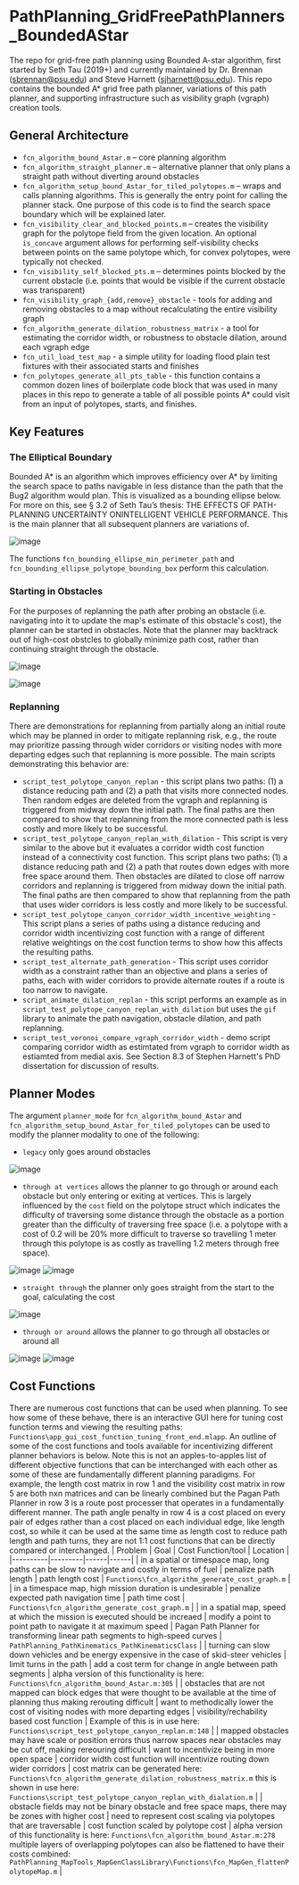 # PathPlanning_GridFreePathPlanners_BoundedAStar
The repo for grid-free path planning using Bounded A-star algorithm, first started by Seth Tau (2019+) and currently maintained by Dr. Brennan (sbrennan@psu.edu) and Steve Harnett (sjharnett@psu.edu).  This repo contains the bounded A* grid free path planner, variations of this path planner, and supporting infrastructure such as visibility graph (vgraph) creation tools.


## General Architecture

- `fcn_algorithm_bound_Astar.m` – core planning algorithm
- `fcn_algorithm_straight_planner.m` – alternative planner that only plans a straight path without diverting around obstacles
- `fcn_algorithm_setup_bound_Astar_for_tiled_polytopes.m` – wraps and calls planning algorithms.  This is generally the entry point for calling the planner stack.  One purpose of this code is to find the search space boundary which will be explained later.
- `fcn_visibility_clear_and_blocked_points.m` – creates the visibility graph for the polytope field from the given location.  An optional `is_concave` argument  allows for performing self-visibility checks between points on the same polytope which, for convex polytopes, were typically not checked.
- `fcn_visibility_self_blocked_pts.m` – determines points blocked by the current obstacle (i.e. points that would be visible if the current obstacle was transparent)
- `fcn_visibility_graph_{add,remove}_obstacle` - tools for adding and removing obstacles to a map without recalculating the entire visibility graph
- `fcn_algorithm_generate_dilation_robustness_matrix` - a tool for estimating the corridor width, or robustness to obstacle dilation, around each vgraph edge
- `fcn_util_load_test_map` - a simple utility for loading flood plain test fixtures with their associated starts and finishes
- `fcn_polytopes_generate_all_pts_table` - this function contains a common dozen lines of boilerplate code block that was used in many places in this repo to generate a table of all possible points A* could visit from an input of polytopes, starts, and finishes.


## Key Features
### The Elliptical Boundary
Bounded A* is an algorithm which improves efficiency over A* by limiting the search space to paths navigable in less distance than the path that the Bug2 algorithm would plan.  This is visualized as a bounding ellipse below. For more on this, see § 3.2 of Seth Tau’s thesis: THE EFFECTS OF PATH-PLANNING UNCERTAINTY ONINTELLIGENT VEHICLE PERFORMANCE. This is the main planner that all subsequent planners are variations of.


![image](https://user-images.githubusercontent.com/67085752/200880560-4a5fa92d-a4f5-484c-951a-f77c3dec27f9.png)


The functions `fcn_bounding_ellipse_min_perimeter_path` and `fcn_bounding_ellipse_polytope_bounding_box` perform this calculation.



### Starting in Obstacles
For the purposes of replanning the path after probing an obstacle (i.e. navigating into it to update the map's estimate of this obstacle's cost), the planner can be started in obstacles.  Note that the planner may backtrack out of high-cost obstcles to globally minimize path cost, rather than continuing straight through the obstacle.


![image](https://user-images.githubusercontent.com/67085752/200881599-922f0d10-b0fe-4d7f-84d1-e5e6a03c8197.png)


![image](https://user-images.githubusercontent.com/67085752/200881638-3bcec94f-3e0a-45c1-9543-50afc77c5c3d.png)

### Replanning

There are demonstrations for replanning from partially along an initial route which may be planned in order to mitigate replanning risk, e.g., the route may prioritize passing through wider corridors or visiting nodes with more departing edges such that replanning is more possible.
The main scripts demonstrating this behavior are:
- `script_test_polytope_canyon_replan` - this script plans two paths: (1) a distance reducing path and (2) a path that visits more connected nodes.  Then random edges are deleted from the vgraph and replanning is triggered from midway down the initial path.  The final paths are then compared to show that replanning from the more connected path is less costly and more likely to be successful.
- `script_test_polytope_canyon_replan_with_dilation` - This script is very similar to the above but it evaluates a corridor width cost function instead of a connectivity cost function.  This script plans two paths: (1) a distance reducing path and (2) a path that routes down edges with more free space around them.  Then obstacles are dilated to close off narrow corridors and replanning is triggered from midway down the initial path.  The final paths are then compared to show that replanning from the path that uses wider corridors is less costly and more likely to be successful.
- `script_test_polytope_canyon_corridor_width_incentive_weighting` - This script plans a series of paths using a distance reducing and corridor width incentivizing cost function with a range of different relative weightings on the cost function terms to show how this affects the resulting paths.
- `script_test_alternate_path_generation` - This script uses corridor width as a constraint rather than an objective and plans a series of paths, each with wider corridors to provide alternate routes if a route is too narrow to navigate.
- `script_animate_dilation_replan` - this script performs an example as in `script_test_polytope_canyon_replan_with_dilation` but uses the `gif` library to animate the path navigation, obstacle dilation, and path replanning.
- `script_test_voronoi_compare_vgraph_corridor_width` - demo script comparing corridor width as estimtated from vgraph to corridor width as estiamted from medial axis.  See Section 8.3 of Stephen Harnett's PhD dissertation for discussion of results.

## Planner Modes
The argument `planner_mode` for `fcn_algorithm_bound_Astar` and `fcn_algorithm_setup_bound_Astar_for_tiled_polytopes` can be used to modify the planner modality to one of the following:
- `legacy` only goes around obstacles


![image](https://user-images.githubusercontent.com/67085752/200879889-53d1bb8b-75f0-44f1-8981-a7213db9ef76.png)


- `through at vertices` allows the planner to go through or around each obstacle but only entering or exiting at vertices.  This is largely influenced by the `cost` field on the polytope struct which indicates the difficulty of traversing some distance through the obstacle as a portion greater than the difficulty of traversing free space (i.e. a polytope with a cost of 0.2 will be 20% more difficult to traverse so travelling 1 meter through this polytope is as costly as travelling 1.2 meters through free space).


![image](https://user-images.githubusercontent.com/67085752/200877936-cb150243-3f18-49a2-8755-52b2169d9a32.png)
![image](https://user-images.githubusercontent.com/67085752/200877955-7ea4e136-b3a1-48e0-ae65-a8cd21ac690a.png)


- `straight through` the planner only goes straight from the start to the goal, calculating the cost


![image](https://user-images.githubusercontent.com/67085752/200876748-f987bbf4-f197-4a76-879c-d3a60fede909.png)


- `through or around` allows the planner to go through all obstacles or around all


![image](https://user-images.githubusercontent.com/67085752/200880072-0354dd56-1f0a-415a-afc0-22bdd5975bb2.png)
![image](https://user-images.githubusercontent.com/67085752/200880027-b5f986d4-0c2b-436c-836d-2c4f9f303293.png)

## Cost Functions
There are numerous cost functions that can be used when planning.  To see how some of these behave, there is an interactive GUI here for tuning cost function terms and viewing the resulting paths: `Functions\app_gui_cost_function_tuning_front_end.mlapp`.
An outline of some of the cost functions and tools available for incentivizing different planner behaviors is below.  Note this is not an apples-to-apples list of different objective functions that can be interchanged with each other as some of these are fundamentally different planning paradigms. For example, the length cost matrix in row 1 and the visibility cost matrix in row 5 are both nxn matrices and can be linearly combined but the Pagan Path Planner in row 3 is a route post processer that operates in a fundamentally different manner.  The path angle penalty in row 4 is a cost placed on every pair of edges rather than a cost placed on each individual edge, like length cost, so while it can be used at the same time as length cost to reduce path length and path turns, they are not 1:1 cost functions that can be directly compared or interchanged.
| Problem   |      Goal      |  Cost Function/tool | Location |
|----------|---------|------|------|
| in a spatial or timespace map, long paths can be slow to navigate and costly in terms of fuel | penalize path length | path length cost | `Functions\fcn_algorithm_generate_cost_graph.m` |
| in a timespace map, high mission duration is undesirable | penalize expected path navigation time | path time cost | `Functions\fcn_algorithm_generate_cost_graph.m` |
| in a spatial map, speed at which the mission is executed should be increaed | modify a point to point path to navigate it at maximum speed | Pagan Path Planner for transforming linear path segments to high-speed curves | `PathPlanning_PathKinematics_PathKinematicsClass` |
| turning can slow down vehicles and be energy expensive in the case of skid-steer vehicles | limit turns in the path | add a cost term for change in angle between path segments | alpha version of this functionality is here: `Functions\fcn_algorithm_bound_Astar.m:305` |
| obstacles that are not mapped can block edges that were thought to be available at the time of planning thus making rerouting difficult |  want to methodically lower the cost of visiting nodes with more departing edges | visibility/rechability based cost function | Example of this is in use here: `Functions\script_test_polytope_canyon_replan.m:148` |
| mapped obstacles may have scale or position errors thus narrow spaces near obstacles may be cut off, making rereouring difficult | want to incentivize being in more open space | corridor width cost function will incentivize routing down wider corridors | cost matrix can be generated here: `Functions\fcn_algorithm_generate_dilation_robustness_matrix.m` this is shown in use here: `Functions\script_test_polytope_canyon_replan_with_dialation.m` |
| obstacle fields may not be binary obstacle and free space maps, there may be zones with higher cost | need to represent cost scaling via polytopes that are traversable | cost function scaled by polytope cost | alpha version of this functionality is here: `Functions\fcn_algorithm_bound_Astar.m:278` multiple layers of overlapping polytopes can also be flattened to have their costs combined: `PathPlanning_MapTools_MapGenClassLibrary\Functions\fcn_MapGen_flattenPolytopeMap.m` |
